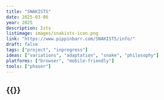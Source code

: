 ```yaml
---
title: "SNAKISTS"
date: 2025-03-06
year: 2025
description: Ists
listimage: images/snakists-icon.png
link: "https://www.pippinbarr.com/SNAKISTS/info/"
draft: false
tags: ["project", "inprogress"]
ideas: ["variations", "adaptation", "snake", "philosophy"]
platforms: ["browser", "mobile-friendly"]
tools: ["phaser"]
---
```


## {{<param title >}}
